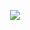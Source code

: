<p align=center>
  <img src="https://github-readme-stats.vercel.app/api?username=zac694&theme=dark&hide_border=true&line_height=20&show_icons=true&hide_title=true&include_all_commits=true&hide=stars"/><br/>
</p>

